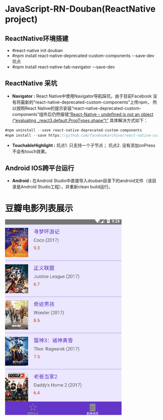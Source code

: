 # JavaScript-RN-Douban(ReactNative project)

## ReactNative环境搭建
  * #react-native init douban
  * #npm install react-native-deprecated-custom-components --save-dev 坑点
  * #npm install react-native-tab-navigator --save-dev

## ReactNative 采坑
* **Navigator :** React Native中使用Navigator导航踩坑，由于目前Facebook 没有将最新的“react-native-deprecated-custom-components”上传npm，
所以按照React Native的提示安装“react-native-deprecated-custom-components”组件后仍然报错[“React-Native – undefined is not an object (“evaluating _react3.default.PropTypes.shape”)”](https://stackoverflow.com/questions/47420285/react-native-undefined-is-not-an-object-evaluating-react3-default-proptypes)
具体解决方式如下：
```jsx
#npm uninstall --save react-native-deprecated-custom-components
#npm install --save https://github.com/facebookarchive/react-native-custom-components.git
```
* **TouchableHighlight :** 坑点1. 只支持一个子节点； 坑点2. 没有添加onPress 不会有touch效果。

## Android IOS跨平台运行
* **Android :**  在Android Studio中直接导入douban目录下的android文件（该目录是Android Studio工程），并重新clean build运行。

# 豆瓣电影列表展示
![image](https://github.com/Jony-Li/JavaScript-RN-Douban/blob/master/douban/JavaScript-RN-Douban.gif)